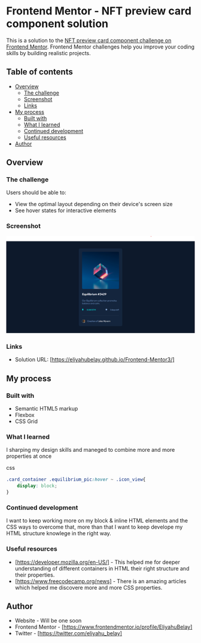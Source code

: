 # Frontend Mentor - NFT preview card component solution

This is a solution to the [NFT preview card component challenge on Frontend Mentor](https://www.frontendmentor.io/challenges/nft-preview-card-component-SbdUL_w0U). Frontend Mentor challenges help you improve your coding skills by building realistic projects. 

## Table of contents

- [Overview](#overview)
  - [The challenge](#the-challenge)
  - [Screenshot](#screenshot)
  - [Links](#links)
- [My process](#my-process)
  - [Built with](#built-with)
  - [What I learned](#what-i-learned)
  - [Continued development](#continued-development)
  - [Useful resources](#useful-resources)
- [Author](#author)


## Overview

### The challenge

Users should be able to:

- View the optimal layout depending on their device's screen size
- See hover states for interactive elements

### Screenshot

![screen shot of the project](./images/Screenshot.png)


### Links

- Solution URL: [https://eliyahubelay.github.io/Frontend-Mentor3/]

## My process

### Built with

- Semantic HTML5 markup
- Flexbox
- CSS Grid



### What I learned

I sharping my design skills and maneged to combine more and more properties at once

css
```css
.card_container .equilibrium_pic:hover ~ .icon_view{
    display: block;
}
```


### Continued development

I want to keep working more on my block & inline HTML elements and the CSS ways to overcome that,
more than that I want to keep develope my HTML structure knowlege in the right way.


### Useful resources

- [https://developer.mozilla.org/en-US/] - This helped me for deeper understanding of different containers in HTML their right structure and their properties.
- [https://www.freecodecamp.org/news] - There is an amazing articles which helped me discovere more and more CSS properties.


## Author

- Website - Will be one soon
- Frontend Mentor - [https://www.frontendmentor.io/profile/EliyahuBelay]
- Twitter - [https://twitter.com/eliyahu_belay]

